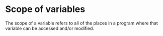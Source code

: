 # Scope of variables

The scope of a variable refers to all of the places in a program where that variable can be accessed and/or modified.

